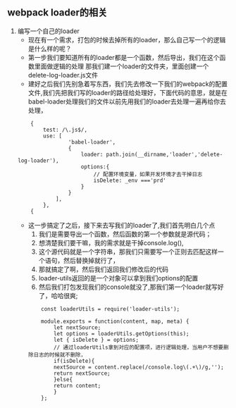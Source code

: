 ## webpack loader的相关
1. 编写一个自己的loader
    * 现在有一个需求，打包的时候去掉所有的loader，那么自己写一个的逻辑是什么样的呢？
    * 第一步我们要知道所有的loader都是一个函数，然后导出，我们在这个函数里面做逻辑的处理  那我们建一个loader的文件夹，里面创建一个delete-log-loader.js文件
    * 建好之后我们先别急着写东西，我们先去修改一下我们的webpack的配置文件,我们先把我们写的loader的路径给处理好，下面代码的意思，就是在babel-loader处理我们的文件以前先用我们的loader去处理一遍再给你去处理，
    ```
        {
            test: /\.js$/,
            use: [
                    'babel-loader',
                    {
                        loader: path.join(__dirname,'loader','delete-log-loader'),
                        options:{
                            // 配置环境变量，如果开发环境才去干掉日志
                            isDelete: _env ==='prd'
                        }
                    }
                ],
            },
        {
    ```
    * 这一步搞定了之后，接下来去写我们的loader了,我们首先明白几个点
        1. 我们是需要导出一个函数，然后函数的第一个参数就是源代码；
        2. 想清楚我们要干嘛，我的需求就是干掉console.log(),
        3. 这个源代码就是一个字符串，那我们只需要写一个正则去匹配这样一个语句，然后替换掉就行了，
        4. 那就搞定了啊，然后我们返回我们修改后的代码
        5. loader-utils返回的是一个对象可以拿到我们options的配置
        6. 然后我们打包发现我们的console就没了,那我们第一个loader就写好了，哈哈很爽;
        ```
            const loaderUtils = require('loader-utils');

            module.exports = function(content, map, meta) {
                let nextSource;
                let options = loaderUtils.getOptions(this);
                let { isDelete } = options;
                // 通过loaderUtils拿到对应的配置项，进行逻辑处理，当用户不想要删除日志的时候就不删除， 
                if(isDelete){
                nextSource = content.replace(/console.log\(.+\)/g,'');
                return nextSource;
                }else{
                return content;
                }
            };
        ```